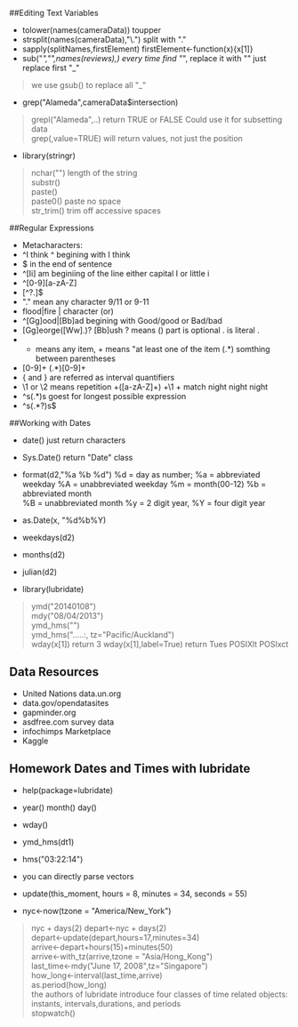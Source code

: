 ##Editing Text Variables

* tolower(names(cameraData))  toupper
* strsplit(names(cameraData),"\\.")   split with "."
* sapply(splitNames,firstElement)    firstElement<-function(x){x[1]}
* sub("_","",names(reviews),)  every time find "_", replace it with ""  just replace first "_" 
> we use gsub() to replace all "_"  

* grep("Alameda",cameraData$intersection)
> grepl("Alameda",..) return TRUE or FALSE Could use it for subsetting data  
> grep(,value=TRUE)  will return values, not just the position  

* library(stringr)
> nchar("")   length of the string  
> substr()  
> paste()  
> paste0()  paste no space  
> str_trim()    trim off accessive spaces  


##Regular Expressions
* Metacharacters:
* ^I think   ^ begining with I think
* $ in the end of sentence
* ^[Ii] am       beginiing of the line either capital I or little i
* ^[0-9][a-zA-Z]
* [^?.]$
* "." mean any character     9/11 or 9-11
* flood|fire      | character (or)
* ^[Gg]ood|[Bb]ad   begining with Good/good or Bad/bad
* [Gg]eorge([Ww]\.)? [Bb]ush    ? means () part is optional     \. is literal . 
* * means any item, + means "at least one of the item           (.*)   somthing between parentheses
* [0-9]+ (.*)[0-9]+
* { and } are referred as interval quantifiers
* \1 or \2 means repetition     +([a-zA-Z]+) +\1 +   match night night night
* ^s(.*)s goest for longest possible expression 
* ^s(.*?)s$

##Working with Dates
* date() just return characters
* Sys.Date() return "Date" class
* format(d2,"%a %b %d")    %d = day as number;  %a = abbreviated weekday  %A = unabbreviated weekday  %m = month(00-12)  %b = abbreviated month  
 %B = unabbreviated month  %y = 2 digit year, %Y = four digit year
* as.Date(x, "%d%b%Y)

* weekdays(d2)
* months(d2)
* julian(d2)

* library(lubridate)
> ymd("20140108")  
> mdy("08/04/2013")  
> ymd_hms("")  
> ymd_hms(".....:, tz="Pacific/Auckland")  
> wday(x[1]) return 3    wday(x[1],label=True) return Tues        POSIXlt  POSIxct  

## Data Resources

* United Nations  data.un.org
* data.gov/opendatasites
* gapminder.org
* asdfree.com  survey data
* infochimps Marketplace
* Kaggle


## Homework Dates and Times with lubridate

* help(package=lubridate)
* year()  month()  day()
* wday()
* ymd_hms(dt1)
* hms("03:22:14")
* you can directly parse vectors
* update(this_moment, hours = 8, minutes = 34, seconds = 55)

* nyc<-now(tzone = "America/New_York")
> nyc + days(2)    depart<-nyc + days(2)  
> depart<-update(depart,hours=17,minutes=34)  
> arrive<-depart+hours(15)+minutes(50)  
> arrive<-with_tz(arrive,tzone = "Asia/Hong_Kong")  
> last_time<-mdy("June 17, 2008",tz="Singapore")  
> how_long<-interval(last_time,arrive)  
> as.period(how_long)  
> the authors of lubridate introduce four classes of time related objects: instants, intervals,durations, and periods  
> stopwatch()  






